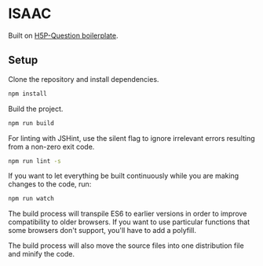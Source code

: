 # ISAAC

Built on [H5P-Question boilerplate](https://github.com/h5p/h5p-boilerplate/tree/question-type).

## Setup

Clone the repository and install dependencies.

```bash
npm install
```

Build the project.
```bash
npm run build
```

For linting with JSHint, use the silent flag to ignore irrelevant errors resulting from a 
non-zero exit code.

```bash
npm run lint -s
```

If you want to let everything be built continuously while you are making changes to the code, run:

```bash
npm run watch
```

The build process will transpile ES6 to earlier versions in order to improve
compatibility to older browsers. If you want to use particular functions that
some browsers don't support, you'll have to add a polyfill.

The build process will also move the source files into one distribution file and
minify the code.
